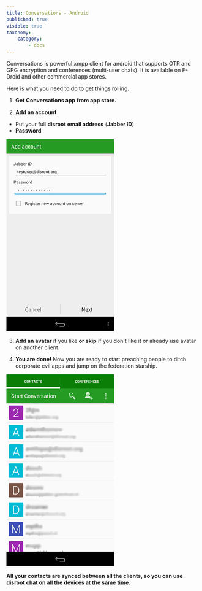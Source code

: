 ```yaml
---
title: Conversations - Android
published: true
visible: true
taxonomy:
    category:
        - docs
---
```

Conversations is powerful xmpp client for android that supports OTR and GPG encryption and conferences (multi-user chats). It is available on F-Droid and other commercial app stores.

Here is what you need to do to get things rolling.

1. **Get Conversations app from app store.**

2. **Add an account**
 - Put your full **disroot email address** (**Jabber ID**)
 - **Password**

![](en/conversations.png)

3. **Add an avatar** if you like **or skip** if you don't like it or already use avatar on another client.

4. **You are done!**
Now you are ready to start preaching people to ditch corporate evil apps and jump on the federation starship.

![](en/conversations2.png)

**All your contacts are synced between all the clients, so you can use disroot chat on all the devices at the same time.**

